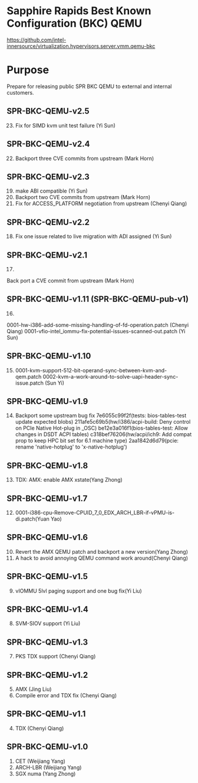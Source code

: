 Sapphire Rapids Best Known Configuration (BKC) QEMU
=====================================================
https://github.com/intel-innersource/virtualization.hypervisors.server.vmm.qemu-bkc

Purpose
=======
Prepare for releasing public SPR BKC QEMU to external and internal customers.

SPR-BKC-QEMU-v2.5
-----------------

23. Fix for SIMD kvm unit test failure (Yi Sun)

SPR-BKC-QEMU-v2.4
-----------------

22. Backport three CVE commits from upstream (Mark Horn)

SPR-BKC-QEMU-v2.3
-----------------

19. make ABI compatible (Yi Sun)
20. Backport two CVE commits from upstream (Mark Horn)
21. Fix for ACCESS_PLATFORM negotiation from upstream (Chenyi Qiang)

SPR-BKC-QEMU-v2.2
-----------------

18. Fix one issue related to live migration with ADI assigned (Yi Sun)

SPR-BKC-QEMU-v2.1
-----------------

17.
Back port a CVE commit from upstream (Mark Horn)

SPR-BKC-QEMU-v1.11 (SPR-BKC-QEMU-pub-v1)
----------------------------------------

16.
0001-hw-i386-add-some-missing-handling-of-fd-operation.patch (Chenyi Qiang)
0001-vfio-intel_iommu-fix-potential-issues-scanned-out.patch (Yi Sun)

SPR-BKC-QEMU-v1.10
----------------

15. 0001-kvm-support-512-bit-operand-sync-between-kvm-and-qem.patch
0002-kvm-a-work-around-to-solve-uapi-header-sync-issue.patch (Sun Yi)

SPR-BKC-QEMU-v1.9
----------------

14. Backport some upstream bug fix
7e6055c99f2f(tests: bios-tables-test update expected blobs)
211afe5c69b5(hw/i386/acpi-build: Deny control on PCIe Native Hot-plug in _OSC)
be12e3a016f1(bios-tables-test: Allow changes in DSDT ACPI tables)
c318bef76206(hw/acpi/ich9: Add compat prop to keep HPC bit set for 6.1 machine type)
2aa1842d6d79(pcie: rename 'native-hotplug' to 'x-native-hotplug')

SPR-BKC-QEMU-v1.8
----------------

13. TDX: AMX: enable AMX xstate(Yang Zhong)

SPR-BKC-QEMU-v1.7
----------------

12. 0001-i386-cpu-Remove-CPUID_7_0_EDX_ARCH_LBR-if-vPMU-is-di.patch(Yuan Yao)

SPR-BKC-QEMU-v1.6
----------------

10. Revert the AMX QEMU patch and backport a new version(Yang Zhong)
11. A hack to avoid annoying QEMU command work around(Chenyi Qiang)

SPR-BKC-QEMU-v1.5
----------------

9. vIOMMU 5lvl paging support and one bug fix(Yi Liu)

SPR-BKC-QEMU-v1.4
----------------

8. SVM-SIOV support (Yi Liu)

SPR-BKC-QEMU-v1.3
----------------

7. PKS TDX support (Chenyi Qiang)

SPR-BKC-QEMU-v1.2
----------------

5. AMX (Jing Liu)
6. Compile error and TDX fix (Chenyi Qiang)

SPR-BKC-QEMU-v1.1
----------------

4. TDX (Chenyi Qiang)

SPR-BKC-QEMU-v1.0
---------------

1. CET (Weijiang Yang)
2. ARCH-LBR (Weijiang Yang)
2. SGX numa (Yang Zhong)
